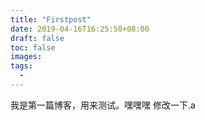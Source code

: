 ```yaml
---
title: "Firstpost"
date: 2019-04-16T16:25:50+08:00
draft: false
toc: false
images:
tags:
  - 
---
```

我是第一篇博客，用来测试。嘿嘿嘿
修改一下.a